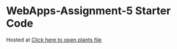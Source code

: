 # WebApps-Assignment-5 Starter Code

Hosted at <a href="https://44-563-web-apps-s23.github.io/44563-webapps-s23-assignment5-SaiBalaji2001/plants.html">Click here to open plants file</a>

